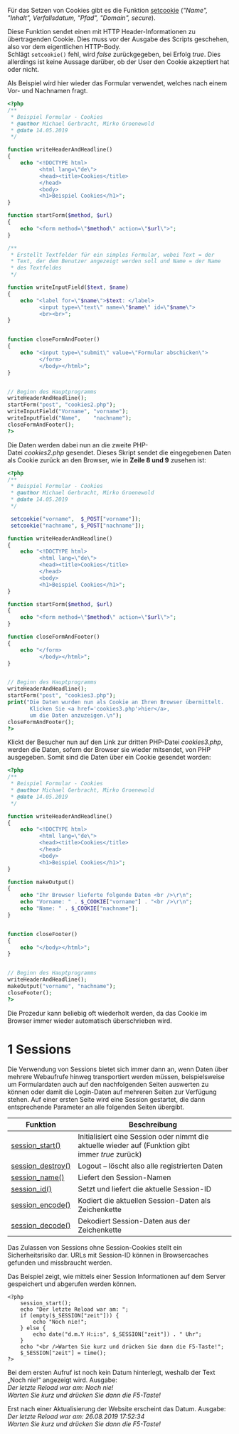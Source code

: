 
Für das Setzen von Cookies gibt es die Funktion [setcookie](http://php.net/manual/de/function.setcookie.php) (_"Name", "Inhalt", Verfallsdatum, "Pfad", "Domain", secure_).

Diese Funktion sendet einen mit HTTP Header-Informationen zu übertragenden Cookie. Dies muss vor der Ausgabe des Scripts geschehen, also vor dem eigentlichen HTTP-Body.  
Schlägt `setcookie()` fehl, wird _false_ zurückgegeben, bei Erfolg _true_. Dies allerdings ist keine Aussage darüber, ob der User den Cookie akzeptiert hat oder nicht.

Als Beispiel wird hier wieder das Formular verwendet, welches nach einem Vor- und Nachnamen fragt.


```php
<?php
/**
 * Beispiel Formular - Cookies
 * @author Michael Gerbracht, Mirko Groenewold
 * @date 14.05.2019
 */

function writeHeaderAndHeadline()
{
    echo "<!DOCTYPE html>
          <html lang=\"de\">
          <head><title>Cookies</title>
          </head>
          <body>
          <h1>Beispiel Cookies</h1>";
}

function startForm($method, $url)
{
    echo "<form method=\"$method\" action=\"$url\">";
}

/**
 * Erstellt Textfelder für ein simples Formular, wobei Text = der
 * Text, der dem Benutzer angezeigt werden soll und Name = der Name
 * des Textfeldes
 */

function writeInputField($text, $name)
{
    echo "<label for=\"$name\">$text: </label>
          <input type=\"text\" name=\"$name\" id=\"$name\">
          <br><br>";
}


function closeFormAndFooter()
{
    echo "<input type=\"submit\" value=\"Formular abschicken\">
          </form>
          </body></html>";
}


// Beginn des Hauptprogramms
writeHeaderAndHeadline();
startForm("post", "cookies2.php");
writeInputField("Vorname", "vorname");
writeInputField("Name",    "nachname");
closeFormAndFooter();
?>
```



Die Daten werden dabei nun an die zweite PHP-Datei _cookies2.php_ gesendet. Dieses Skript sendet die eingegebenen Daten als Cookie zurück an den Browser, wie in **Zeile 8 und 9** zusehen ist:

```php
<?php
/**
 * Beispiel Formular - Cookies
 * @author Michael Gerbracht, Mirko Groenewold
 * @date 14.05.2019
 */

 setcookie("vorname",  $_POST["vorname"]);
 setcookie("nachname", $_POST["nachname"]);

function writeHeaderAndHeadline()
{
    echo "<!DOCTYPE html>
          <html lang=\"de\">
          <head><title>Cookies</title>
          </head>
          <body>
          <h1>Beispiel Cookies</h1>";
}

function startForm($method, $url)
{
    echo "<form method=\"$method\" action=\"$url\">";
}

function closeFormAndFooter()
{
    echo "</form>
          </body></html>";
}


// Beginn des Hauptprogramms
writeHeaderAndHeadline();
startForm("post", "cookies3.php");
print("Die Daten wurden nun als Cookie an Ihren Browser übermittelt.
       Klicken Sie <a href='cookies3.php'>hier</a>,
       um die Daten anzuzeigen.\n");
closeFormAndFooter();
?>
```


Klickt der Besucher nun auf den Link zur dritten PHP-Datei _cookies3.php_, werden die Daten, sofern der Browser sie wieder mitsendet, von PHP ausgegeben. Somit sind die Daten über ein Cookie gesendet worden:

```php
<?php
/**
 * Beispiel Formular - Cookies
 * @author Michael Gerbracht, Mirko Groenewold
 * @date 14.05.2019
 */

function writeHeaderAndHeadline()
{
    echo "<!DOCTYPE html>
          <html lang=\"de\">
          <head><title>Cookies</title>
          </head>
          <body>
          <h1>Beispiel Cookies</h1>";
}

function makeOutput()
{
    echo "Ihr Browser lieferte folgende Daten <br />\r\n";
    echo "Vorname: " . $_COOKIE["vorname"] . "<br />\r\n";
    echo "Name: " . $_COOKIE["nachname"];
}


function closeFooter()
{
    echo "</body></html>";
}


// Beginn des Hauptprogramms
writeHeaderAndHeadline();
makeOutput("vorname", "nachname");
closeFooter();
?>
```

Die Prozedur kann beliebig oft wiederholt werden, da das Cookie im Browser immer wieder automatisch überschrieben wird.


# 1 Sessions

Die Verwendung von Sessions bietet sich immer dann an, wenn Daten über mehrere Webaufrufe hinweg transportiert werden müssen, beispielsweise um Formulardaten auch auf den nachfolgenden Seiten auswerten zu können oder damit die Login-Daten auf mehreren Seiten zur Verfügung stehen. Auf einer ersten Seite wird eine Session gestartet, die dann entsprechende Parameter an alle folgenden Seiten übergibt.  
  

|Funktion|Beschreibung|
|---|---|
|[session_start()](https://www.php.net/manual/de/function.session-start.php)|Initialisiert eine Session oder nimmt die aktuelle wieder auf (Funktion gibt immer _true_ zurück)|
|[session_destroy()](https://www.php.net/manual/de/function.session-destroy.php)|Logout – löscht also alle registrierten Daten|
|[session_name()](https://www.php.net/manual/de/function.session-name.php)|Liefert den Session-Namen|
|[session_id()](https://www.php.net/manual/de/function.session-id.php)|Setzt und liefert die aktuelle Session-ID|
|[session_encode()](https://www.php.net/manual/de/function.session-encode.php)|Kodiert die aktuellen Session-Daten als Zeichenkette|
|[session_decode()](https://www.php.net/manual/de/function.session-decode.php)|Dekodiert Session-Daten aus der Zeichenkette|

Das Zulassen von Sessions ohne Session-Cookies stellt ein Sicherheitsrisiko dar. URLs mit Session-ID können in Browsercaches gefunden und missbraucht werden.

Das Beispiel zeigt, wie mittels einer Session Informationen auf dem Server gespeichert und abgerufen werden können.

```
<?php
    session_start();
    echo "Der letzte Reload war am: ";
    if (empty($_SESSION["zeit"])) {
        echo "Noch nie!";
    } else {
        echo date("d.m.Y H:i:s", $_SESSION["zeit"]) . " Uhr";
    }
    echo "<br />Warten Sie kurz und drücken Sie dann die F5-Taste!";
    $_SESSION["zeit"] = time();
?>
```


Bei dem ersten Aufruf ist noch kein Datum hinterlegt, weshalb der Text „Noch nie!“ angezeigt wird. Ausgabe:  
_Der letzte Reload war am: Noch nie!  
Warten Sie kurz und drücken Sie dann die F5-Taste!_

Erst nach einer Aktualisierung der Website erscheint das Datum. Ausgabe:  
_Der letzte Reload war am: 26.08.2019 17:52:34  
Warten Sie kurz und drücken Sie dann die F5-Taste!_


